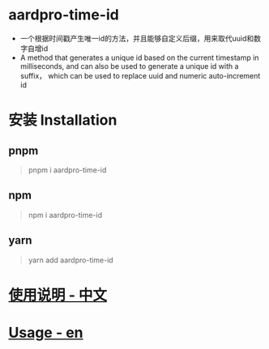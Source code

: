 # aardpro-time-id
- 一个根据时间戳产生唯一id的方法，并且能够自定义后缀，用来取代uuid和数字自增id
- A method that generates a unique id based on the current timestamp in milliseconds, and can also be used to generate a unique id with a suffix， which can be used to replace uuid and numeric auto-increment id

# 安装 Installation

## pnpm
> pnpm i aardpro-time-id

## npm
> npm i aardpro-time-id

## yarn
> yarn add aardpro-time-id


# [使用说明 - 中文](./zh-CN.MD)

# [Usage - en](./en-US.MD)